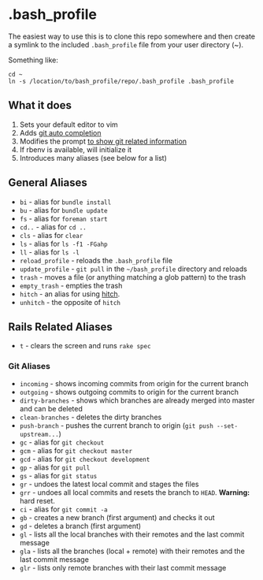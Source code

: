 # .bash_profile

The easiest way to use this is to clone this repo somewhere and then create a
symlink to the included `.bash_profile` file from your user directory (~).

Something like:

    cd ~
    ln -s /location/to/bash_profile/repo/.bash_profile .bash_profile

## What it does
1. Sets your default editor to vim
2. Adds [git auto completion](https://github.com/git/git/blob/master/contrib/completion/git-completion.bash)
3. Modifies the prompt [to show git related information](https://github.com/git/git/blob/master/contrib/completion/git-prompt.sh)
4. If rbenv is available, will initialize it
5. Introduces many aliases (see below for a list)

## General Aliases
* `bi` - alias for `bundle install`
* `bu` - alias for `bundle update`
* `fs` - alias for `foreman start`
* `cd..` - alias for `cd ..`
* `cls` - alias for `clear`
* `ls` - alias for `ls -f1 -FGahp`
* `ll` - alias for `ls -l`
* `reload_profile` - reloads the `.bash_profile` file
* `update_profile` - `git pull` in the `~/bash_profile` directory and reloads
* `trash` - moves a file (or anything matching a glob pattern) to the trash
* `empty_trash` - empties the trash
* `hitch` - an alias for using [hitch](https://github.com/therubymug/hitch).
* `unhitch` - the opposite of `hitch`

## Rails Related Aliases
* `t` - clears the screen and runs `rake spec`

### Git Aliases
* `incoming` - shows incoming commits from origin for the current branch
* `outgoing` - shows outgoing commits to origin for the current branch
* `dirty-branches` - shows which branches are already merged into master and can be deleted
* `clean-branches` - deletes the dirty branches
* `push-branch` - pushes the current branch to origin (`git push --set-upstream...`)
* `gc` - alias for `git checkout`
* `gcm` - alias for `git checkout master`
* `gcd` - alias for `git checkout development`
* `gp` - alias for `git pull`
* `gs` - alias for `git status`
* `gr` - undoes the latest local commit and stages the files
* `grr` - undoes all local commits and resets the branch to `HEAD`. **Warning:** hard reset.
* `ci` - alias for `git commit -a`
* `gb` - creates a new branch (first argument) and checks it out
* `gd` - deletes a branch (first argument)
* `gl` - lists all the local branches with their remotes and the last commit message
* `gla` - lists all the branches (local + remote) with their remotes and the last commit message
* `glr` - lists only remote branches with their last commit message
